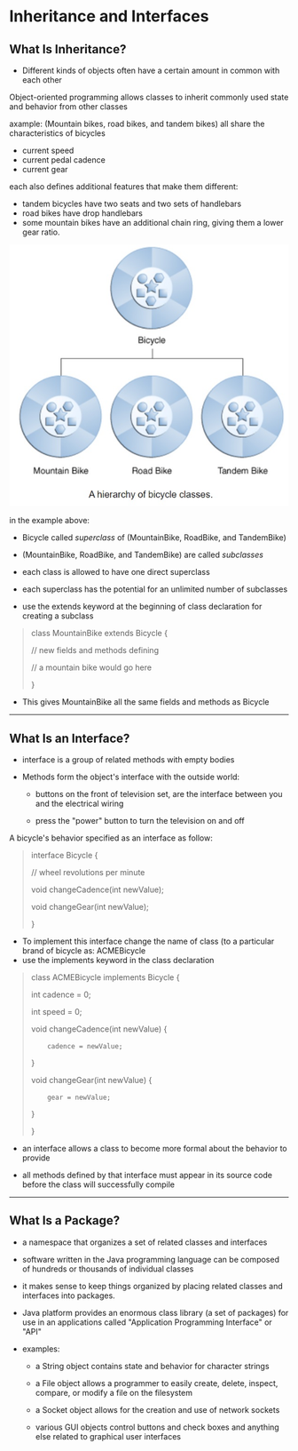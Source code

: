 # Inheritance and Interfaces

## What Is Inheritance?

* Different kinds of objects often have a certain amount in common with each other

Object-oriented programming allows classes to inherit commonly used state and behavior from other classes

axample: (Mountain bikes, road bikes, and tandem bikes) all share the characteristics of bicycles
*  current speed
*  current pedal cadence
*  current gear
 
each also defines additional features that make them different: 
*  tandem bicycles have two seats and two sets of handlebars
*  road bikes have drop handlebars
*  some mountain bikes have an additional chain ring, giving them a lower gear ratio.

![inheritance](./images/inheritance.jpg)

in the example above:
* Bicycle called *superclass* of (MountainBike, RoadBike, and TandemBike)

* (MountainBike, RoadBike, and TandemBike) are called *subclasses*

* each class is allowed to have one direct superclass

* each superclass has the potential for an unlimited number of subclasses

* use the extends keyword at the beginning of class declaration for creating a subclass 

>class MountainBike extends Bicycle {
>
>    // new fields and methods defining 
>
>    // a mountain bike would go here
>
>}

* This gives MountainBike all the same fields and methods as Bicycle

-------------------------------------------------------------------------------------------------------------------------------------------
## What Is an Interface?

* interface is a group of related methods with empty bodies

* Methods form the object's interface with the outside world: 

    * buttons on the front of television set, are the interface between you and the electrical wiring

    * press the "power" button to turn the television on and off

 A bicycle's behavior specified as an interface as follow: 

>  interface Bicycle {
>
>    //  wheel revolutions per minute
>
>    void changeCadence(int newValue);
>
>    void changeGear(int newValue);
>
>}


* To implement this interface change the name of class (to a particular brand of bicycle as: ACMEBicycle 
*  use the implements keyword in the class declaration

>class ACMEBicycle implements Bicycle {
>
>    int cadence = 0;
>
>    int speed = 0;
>
>    void changeCadence(int newValue) {
>
>         cadence = newValue;
>    }
>
>    void changeGear(int newValue) {
>
>         gear = newValue;
>    }
>
>}

*  an interface allows a class to become more formal about the behavior  to provide

* all methods defined by that interface must appear in its source code before the class will successfully compile

----------------------------------------------------------------------------------------------------------------------------------------------
## What Is a Package?

* a namespace that organizes a set of related classes and interfaces

* software written in the Java programming language can be composed of hundreds or thousands of individual classes

* it makes sense to keep things organized by placing related classes and interfaces into packages.

* Java platform provides an enormous class library (a set of packages) for use in an applications called "Application Programming Interface" or "API"

* examples:

    * a String object contains state and behavior for character strings

    * a File object allows a programmer to easily create, delete, inspect, compare, or modify a file on the filesystem

    * a Socket object allows for the creation and use of network sockets
    
    * various GUI objects control buttons and check boxes and anything else related to graphical user interfaces
